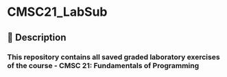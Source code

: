 # CMSC21_LabSub

## 📃 Description
### This repository contains all saved graded laboratory exercises of the course - CMSC 21: Fundamentals of Programming